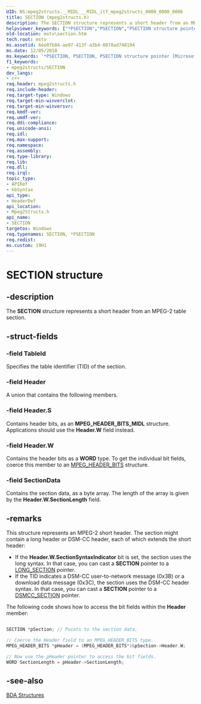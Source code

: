 ```yaml
---
UID: NS:mpeg2structs.__MIDL___MIDL_itf_mpeg2structs_0000_0000_0006
title: SECTION (mpeg2structs.h)
description: The SECTION structure represents a short header from an MPEG-2 table section.
helpviewer_keywords: ["*PSECTION","PSECTION","PSECTION structure pointer [Microsoft TV Technologies]","SECTION","SECTION structure [Microsoft TV Technologies]","mpeg2structs/PSECTION","mpeg2structs/SECTION","mstv.section"]
old-location: mstv\section.htm
tech.root: mstv
ms.assetid: 6ee07b84-ae97-413f-a3b4-0078ad740194
ms.date: 12/05/2018
ms.keywords: '*PSECTION, PSECTION, PSECTION structure pointer [Microsoft TV Technologies], SECTION, SECTION structure [Microsoft TV Technologies], mpeg2structs/PSECTION, mpeg2structs/SECTION, mstv.section'
f1_keywords:
- mpeg2structs/SECTION
dev_langs:
- c++
req.header: mpeg2structs.h
req.include-header: 
req.target-type: Windows
req.target-min-winverclnt: 
req.target-min-winversvr: 
req.kmdf-ver: 
req.umdf-ver: 
req.ddi-compliance: 
req.unicode-ansi: 
req.idl: 
req.max-support: 
req.namespace: 
req.assembly: 
req.type-library: 
req.lib: 
req.dll: 
req.irql: 
topic_type:
- APIRef
- kbSyntax
api_type:
- HeaderDef
api_location:
- Mpeg2Structs.h
api_name:
- SECTION
targetos: Windows
req.typenames: SECTION, *PSECTION
req.redist: 
ms.custom: 19H1
---
```


# SECTION structure


## -description



The <b>SECTION</b> structure represents a short header from an MPEG-2 table section.




## -struct-fields




### -field TableId

Specifies the table identifier (TID) of the section.


### -field Header

A union that contains the following members.


### -field Header.S

Contains header bits, as an <b>MPEG_HEADER_BITS_MIDL</b> structure. Applications should use the <b>Header.W</b> field instead.


### -field Header.W

Contains the header bits as a <b>WORD</b> type. To get the individual bit fields, coerce this member to an <a href="https://docs.microsoft.com/previous-versions/windows/desktop/api/mpeg2bits/ns-mpeg2bits-mpeg_header_bits">MPEG_HEADER_BITS</a> structure.


### -field SectionData

Contains the section data, as a byte array. The length of the array is given by the <b>Header.W.SectionLength</b> field.


## -remarks



This structure represents an MPEG-2 short header. The section might contain a long header or DSM-CC header, each of which extends the short header:

<ul>
<li>If the <b>Header.W.SectionSyntaxIndicator</b> bit is set, the section uses the long syntax. In that case, you can cast a <b>SECTION</b> pointer to a <a href="https://docs.microsoft.com/previous-versions/windows/desktop/api/mpeg2structs/ns-mpeg2structs-long_section">LONG_SECTION</a> pointer.</li>
<li>If the TID indicates a DSM-CC user-to-network message (0x3B) or a download data message (0x3C), the section uses the DSM-CC header syntax. In that case, you can cast a <b>SECTION</b> pointer to a <a href="https://docs.microsoft.com/previous-versions/windows/desktop/api/mpeg2structs/ns-mpeg2structs-dsmcc_section">DSMCC_SECTION</a> pointer.</li>
</ul>
The following code shows how to access the bit fields within the <b>Header</b> member:


```cpp

SECTION *pSection; // Points to the section data.

// Coerce the Header field to an MPEG_HEADER_BITS type.
MPEG_HEADER_BITS *pHeader = (MPEG_HEADER_BITS*)&pSection->Header.W;

// Now use the pHeader pointer to access the bit fields.
WORD SectionLength = pHeader->SectionLength;

```





## -see-also




<a href="https://docs.microsoft.com/previous-versions/windows/desktop/mstv/bda-structures">BDA Structures</a>
 

 


